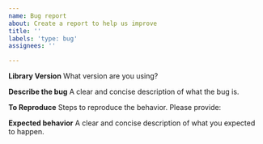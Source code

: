 ```yaml
---
name: Bug report
about: Create a report to help us improve
title: ''
labels: 'type: bug'
assignees: ''

---
```


**Library Version**
What version are you using?

**Describe the bug**
A clear and concise description of what the bug is.

**To Reproduce**
Steps to reproduce the behavior. Please provide:

**Expected behavior**
A clear and concise description of what you expected to happen.
